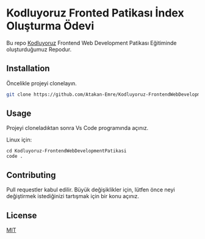 # Kodluyoruz Fronted Patikası İndex Oluşturma Ödevi

Bu repo [Kodluyoruz](https://www.kodluyoruz.org) Frontend Web Development Patikası Eğitiminde oluşturduğumuz Repodur. 


## Installation

Öncelikle projeyi clonelayın. 

```bash
git clone https://github.com/Atakan-Emre/Kodluyoruz-FrontendWebDevelopmentPatikasi.git
```

## Usage

Projeyi cloneladıktan sonra Vs Code programında açınız.

Linux için:
```linux
cd Kodluyoruz-FrontendWebDevelopmentPatikasi
code .
```

## Contributing
Pull requestler kabul edilir. Büyük değişiklikler için, lütfen önce neyi değiştirmek istediğinizi tartışmak için bir konu açınız.


## License
[MIT](https://choosealicense.com/licenses/mit/)
